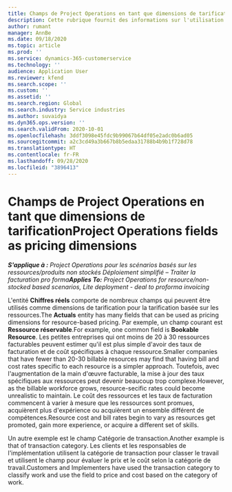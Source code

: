```yaml
---
title: Champs de Project Operations en tant que dimensions de tarification
description: Cette rubrique fournit des informations sur l'utilisation des champs en tant que dimensions de tarification dans Dynamics 365 Project Operations.
author: rumant
manager: AnnBe
ms.date: 09/18/2020
ms.topic: article
ms.prod: ''
ms.service: dynamics-365-customerservice
ms.technology: ''
audience: Application User
ms.reviewer: kfend
ms.search.scope: ''
ms.custom: ''
ms.assetid: ''
ms.search.region: Global
ms.search.industry: Service industries
ms.author: suvaidya
ms.dyn365.ops.version: ''
ms.search.validFrom: 2020-10-01
ms.openlocfilehash: 3ddf3098e45fdc9b99067b64df05e2adc0b6ad05
ms.sourcegitcommit: a2c3cd49a3b667b8b5edaa31788b4b9b1f728d78
ms.translationtype: HT
ms.contentlocale: fr-FR
ms.lasthandoff: 09/28/2020
ms.locfileid: "3896413"
---
```

# <a name="project-operations-fields-as-pricing-dimensions"></a><span data-ttu-id="e10d9-103">Champs de Project Operations en tant que dimensions de tarification</span><span class="sxs-lookup"><span data-stu-id="e10d9-103">Project Operations fields as pricing dimensions</span></span>

<span data-ttu-id="e10d9-104">_**S'applique à :** Project Operations pour les scénarios basés sur les ressources/produits non stockés Déploiement simplifié – Traiter la facturation pro forma_</span><span class="sxs-lookup"><span data-stu-id="e10d9-104">_**Applies To:** Project Operations for resource/non-stocked based scenarios, Lite deployment - deal to proforma invoicing_</span></span>

<span data-ttu-id="e10d9-105">L'entité **Chiffres réels** comporte de nombreux champs qui peuvent être utilisés comme dimensions de tarification pour la tarification basée sur les ressources.</span><span class="sxs-lookup"><span data-stu-id="e10d9-105">The **Actuals** entity has many fields that can be used as pricing dimensions for resource-based pricing.</span></span> <span data-ttu-id="e10d9-106">Par exemple, un champ courant est **Ressource réservable**.</span><span class="sxs-lookup"><span data-stu-id="e10d9-106">For example, one common field is **Bookable Resource**.</span></span> <span data-ttu-id="e10d9-107">Les petites entreprises qui ont moins de 20 à 30 ressources facturables peuvent estimer qu'il est plus simple d'avoir des taux de facturation et de coût spécifiques à chaque ressource.</span><span class="sxs-lookup"><span data-stu-id="e10d9-107">Smaller companies that have fewer than 20-30 billable resources may find that having bill and cost rates specific to each resource is a simpler approach.</span></span> <span data-ttu-id="e10d9-108">Toutefois, avec l'augmentation de la main d'œuvre facturable, la mise à jour des taux spécifiques aux ressources peut devenir beaucoup trop complexe.</span><span class="sxs-lookup"><span data-stu-id="e10d9-108">However, as the billable workforce grows, resource-secific rates could become unrealistic to maintain.</span></span> <span data-ttu-id="e10d9-109">Le coût des ressources et les taux de facturation commencent à varier à mesure que les ressources sont promues, acquièrent plus d'expérience ou acquièrent un ensemble différent de compétences.</span><span class="sxs-lookup"><span data-stu-id="e10d9-109">Resource cost and bill rates begin to vary as resources get promoted, gain more experience, or acquire a different set of skills.</span></span> 

<span data-ttu-id="e10d9-110">Un autre exemple est le champ Catégorie de transaction.</span><span class="sxs-lookup"><span data-stu-id="e10d9-110">Another example is that of transaction category.</span></span> <span data-ttu-id="e10d9-111">Les clients et les responsables de l'implémentation utilisent la catégorie de transaction pour classer le travail et utilisent le champ pour évaluer le prix et le coût selon la catégorie de travail.</span><span class="sxs-lookup"><span data-stu-id="e10d9-111">Customers and Implementers have used the transaction category to classify work and use the field to price and cost based on the category of work.</span></span>
